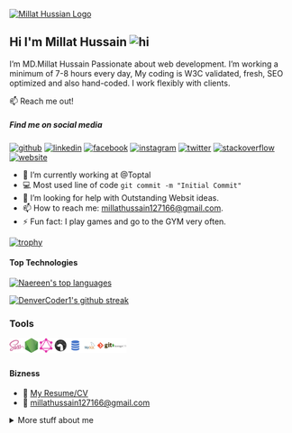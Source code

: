 [![Millat Hussian Logo](https://media-exp1.licdn.com/dms/image/C5616AQHC_7VqIsg1PA/profile-displaybackgroundimage-shrink_350_1400/0/1629977296741?e=1635379200&v=beta&t=I5C6uD62g92WHlyCgRy--JvOnbjGtth1SGA_8HDvevY)](https://www.fb.com/developermillat "Go To My Facebook")

## Hi I'm Millat Hussain <img src="https://user-images.githubusercontent.com/1303154/88677602-1635ba80-d120-11ea-84d8-d263ba5fc3c0.gif" width="28px" alt="hi">

I’m MD.Millat Hussain Passionate about web development. I’m working a minimum of 7-8 hours every day, My coding is W3C validated, fresh, SEO optimized and also hand-coded. I work flexibly with clients.

:mailbox: Reach me out!

##### Find me on social media

[<img src='https://cdn.jsdelivr.net/npm/simple-icons@3.0.1/icons/github.svg' alt='github' height='40'>](https://github.com/millat127166) [<img src='https://cdn.jsdelivr.net/npm/simple-icons@3.0.1/icons/linkedin.svg' alt='linkedin' height='40'>](https://www.linkedin.com/in/millat127166/) [<img src='https://cdn.jsdelivr.net/npm/simple-icons@3.0.1/icons/facebook.svg' alt='facebook' height='40'>](https://www.facebook.com/developermillat) [<img src='https://cdn.jsdelivr.net/npm/simple-icons@3.0.1/icons/instagram.svg' alt='instagram' height='40'>](https://www.instagram.com/millat127166/) [<img src='https://cdn.jsdelivr.net/npm/simple-icons@3.0.1/icons/twitter.svg' alt='twitter' height='40'>](https://twitter.com/millat127166) [<img src='https://cdn.jsdelivr.net/npm/simple-icons@3.0.1/icons/stackoverflow.svg' alt='stackoverflow' height='40'>](https://stackoverflow.com/users/16719392) [<img src='https://cdn.jsdelivr.net/npm/simple-icons@3.0.1/icons/icloud.svg' alt='website' height='40'>](millat127166.github.io/me)

<!-- TODO: Add last video link -->

- 🔭 I’m currently working at @Toptal
- :computer: Most used line of code `git commit -m "Initial Commit"`
- 🤔 I’m looking for help with Outstanding Websit ideas.
- 📫 How to reach me: millathussain127166@gmail.com.
- ⚡ Fun fact: I play games and go to the GYM very often.

[![trophy](https://github-profile-trophy.vercel.app/?username=millat127166)](https://github.com/ryo-ma/github-profile-trophy)

#### Top Technologies

[![Naereen's top languages](https://github-readme-stats.vercel.app/api/top-langs/?username=millat127166&theme=blue-green)](https://github.com/anuraghazra/github-readme-stats)

[![DenverCoder1's github streak](https://github-readme-streak-stats.herokuapp.com/?user=millat127166&theme=blue-green)](https://github.com/millat-hussain/github-readme-streak-stats)

### Tools

<img align="left" alt="Sass" width="26px" src="https://raw.githubusercontent.com/github/explore/80688e429a7d4ef2fca1e82350fe8e3517d3494d/topics/sass/sass.png" />

<img align="left" alt="Node.js" width="26px" src="https://raw.githubusercontent.com/github/explore/80688e429a7d4ef2fca1e82350fe8e3517d3494d/topics/nodejs/nodejs.png" />

<img align="left" alt="GraphQL" width="26px" src="https://raw.githubusercontent.com/github/explore/80688e429a7d4ef2fca1e82350fe8e3517d3494d/topics/graphql/graphql.png" />

<img align="left" alt="Deno" width="26px" src="https://raw.githubusercontent.com/github/explore/361e2821e2dea67711cde99c9c40ed357061cf27/topics/deno/deno.png" />

<img align="left" alt="SQL" width="26px" src="https://raw.githubusercontent.com/github/explore/80688e429a7d4ef2fca1e82350fe8e3517d3494d/topics/sql/sql.png" />

<img align="left" alt="MySQL" width="26px" src="https://raw.githubusercontent.com/github/explore/80688e429a7d4ef2fca1e82350fe8e3517d3494d/topics/mysql/mysql.png" />

<img align="left" alt="Git" width="26px" src="https://raw.githubusercontent.com/github/explore/80688e429a7d4ef2fca1e82350fe8e3517d3494d/topics/git/git.png" />

<img align="left" alt="MongoDB" width="26px" src="https://raw.githubusercontent.com/github/explore/80688e429a7d4ef2fca1e82350fe8e3517d3494d/topics/mongodb/mongodb.png" />

<br />
<br />

#### Bizness

- :paperclip: [My Resume/CV](https://drive.google.com/file/d/1NjyR41YqX5WPgNCWos_QNdQ_B02vrrbd/view?usp=sharing)
- :email: millathussain127166@gmail.com

<details>
<summary>
  More stuff about me
</summary>

<br >

#### Github Stats

![Ipenywis's github stats](https://github-readme-stats.vercel.app/api?username=millat127166&count_private=true&theme=tokyonight&hide=contribs,prs)

</details>

